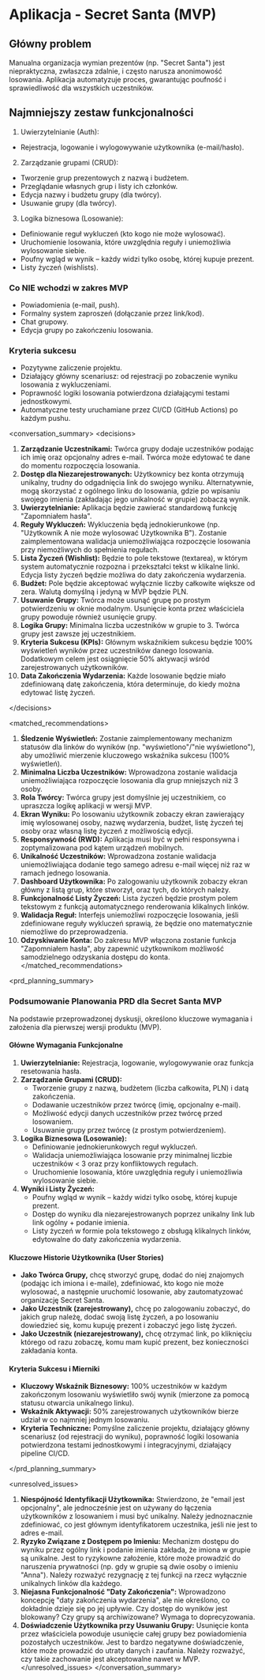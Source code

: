 # Aplikacja - Secret Santa (MVP)

## Główny problem

Manualna organizacja wymian prezentów (np. "Secret Santa") jest niepraktyczna, zwłaszcza zdalnie, i często narusza anonimowość losowania. Aplikacja automatyzuje proces, gwarantując poufność i sprawiedliwość dla wszystkich uczestników.

## Najmniejszy zestaw funkcjonalności

1. Uwierzytelnianie (Auth):

- Rejestracja, logowanie i wylogowywanie użytkownika (e-mail/hasło).

2. Zarządzanie grupami (CRUD):

- Tworzenie grup prezentowych z nazwą i budżetem.
- Przeglądanie własnych grup i listy ich członków.
- Edycja nazwy i budżetu grupy (dla twórcy).
- Usuwanie grupy (dla twórcy).

3. Logika biznesowa (Losowanie):

- Definiowanie reguł wykluczeń (kto kogo nie może wylosować).
- Uruchomienie losowania, które uwzględnia reguły i uniemożliwia wylosowanie siebie.
- Poufny wgląd w wynik – każdy widzi tylko osobę, której kupuje prezent.
- Listy życzeń (wishlists).

### Co NIE wchodzi w zakres MVP

- Powiadomienia (e-mail, push).
- Formalny system zaproszeń (dołączanie przez link/kod).
- Chat grupowy.
- Edycja grupy po zakończeniu losowania.

### Kryteria sukcesu

- Pozytywne zaliczenie projektu.
- Działający główny scenariusz: od rejestracji po zobaczenie wyniku losowania z wykluczeniami.
- Poprawność logiki losowania potwierdzona działającymi testami jednostkowymi.
- Automatyczne testy uruchamiane przez CI/CD (GitHub Actions) po każdym pushu.

\<conversation_summary\>
\<decisions\>

1.  **Zarządzanie Uczestnikami:** Twórca grupy dodaje uczestników podając ich imię oraz opcjonalny adres e-mail. Twórca może edytować te dane do momentu rozpoczęcia losowania.
2.  **Dostęp dla Niezarejestrowanych:** Użytkownicy bez konta otrzymują unikalny, trudny do odgadnięcia link do swojego wyniku. Alternatywnie, mogą skorzystać z ogólnego linku do losowania, gdzie po wpisaniu swojego imienia (zakładając jego unikalność w grupie) zobaczą wynik.
3.  **Uwierzytelnianie:** Aplikacja będzie zawierać standardową funkcję "Zapomniałem hasła".
4.  **Reguły Wykluczeń:** Wykluczenia będą jednokierunkowe (np. "Użytkownik A nie może wylosować Użytkownika B"). Zostanie zaimplementowana walidacja uniemożliwiająca rozpoczęcie losowania przy niemożliwych do spełnienia regułach.
5.  **Lista Życzeń (Wishlist):** Będzie to pole tekstowe (textarea), w którym system automatycznie rozpozna i przekształci tekst w klikalne linki. Edycja listy życzeń będzie możliwa do daty zakończenia wydarzenia.
6.  **Budżet:** Pole będzie akceptować wyłącznie liczby całkowite większe od zera. Walutą domyślną i jedyną w MVP będzie PLN.
7.  **Usuwanie Grupy:** Twórca może usunąć grupę po prostym potwierdzeniu w oknie modalnym. Usunięcie konta przez właściciela grupy powoduje również usunięcie grupy.
8.  **Logika Grupy:** Minimalna liczba uczestników w grupie to 3. Twórca grupy jest zawsze jej uczestnikiem.
9.  **Kryteria Sukcesu (KPIs):** Głównym wskaźnikiem sukcesu będzie 100% wyświetleń wyników przez uczestników danego losowania. Dodatkowym celem jest osiągnięcie 50% aktywacji wśród zarejestrowanych użytkowników.
10. **Data Zakończenia Wydarzenia:** Każde losowanie będzie miało zdefiniowaną datę zakończenia, która determinuje, do kiedy można edytować listę życzeń.

\</decisions\>

\<matched_recommendations\>

1.  **Śledzenie Wyświetleń:** Zostanie zaimplementowany mechanizm statusów dla linków do wyników (np. "wyświetlono"/"nie wyświetlono"), aby umożliwić mierzenie kluczowego wskaźnika sukcesu (100% wyświetleń).
2.  **Minimalna Liczba Uczestników:** Wprowadzona zostanie walidacja uniemożliwiająca rozpoczęcie losowania dla grup mniejszych niż 3 osoby.
3.  **Rola Twórcy:** Twórca grupy jest domyślnie jej uczestnikiem, co upraszcza logikę aplikacji w wersji MVP.
4.  **Ekran Wyniku:** Po losowaniu użytkownik zobaczy ekran zawierający imię wylosowanej osoby, nazwę wydarzenia, budżet, listę życzeń tej osoby oraz własną listę życzeń z możliwością edycji.
5.  **Responsywność (RWD):** Aplikacja musi być w pełni responsywna i zoptymalizowana pod kątem urządzeń mobilnych.
6.  **Unikalność Uczestników:** Wprowadzona zostanie walidacja uniemożliwiająca dodanie tego samego adresu e-mail więcej niż raz w ramach jednego losowania.
7.  **Dashboard Użytkownika:** Po zalogowaniu użytkownik zobaczy ekran główny z listą grup, które stworzył, oraz tych, do których należy.
8.  **Funkcjonalność Listy Życzeń:** Lista życzeń będzie prostym polem tekstowym z funkcją automatycznego renderowania klikalnych linków.
9.  **Walidacja Reguł:** Interfejs uniemożliwi rozpoczęcie losowania, jeśli zdefiniowane reguły wykluczeń sprawią, że będzie ono matematycznie niemożliwe do przeprowadzenia.
10. **Odzyskiwanie Konta:** Do zakresu MVP włączona zostanie funkcja "Zapomniałem hasła", aby zapewnić użytkownikom możliwość samodzielnego odzyskania dostępu do konta.
    \</matched_recommendations\>

\<prd_planning_summary\>

### Podsumowanie Planowania PRD dla Secret Santa MVP

Na podstawie przeprowadzonej dyskusji, określono kluczowe wymagania i założenia dla pierwszej wersji produktu (MVP).

#### Główne Wymagania Funkcjonalne

1.  **Uwierzytelnianie:** Rejestracja, logowanie, wylogowywanie oraz funkcja resetowania hasła.
2.  **Zarządzanie Grupami (CRUD):**
    - Tworzenie grupy z nazwą, budżetem (liczba całkowita, PLN) i datą zakończenia.
    - Dodawanie uczestników przez twórcę (imię, opcjonalny e-mail).
    - Możliwość edycji danych uczestników przez twórcę przed losowaniem.
    - Usuwanie grupy przez twórcę (z prostym potwierdzeniem).
3.  **Logika Biznesowa (Losowanie):**
    - Definiowanie jednokierunkowych reguł wykluczeń.
    - Walidacja uniemożliwiająca losowanie przy minimalnej liczbie uczestników \< 3 oraz przy konfliktowych regułach.
    - Uruchomienie losowania, które uwzględnia reguły i uniemożliwia wylosowanie siebie.
4.  **Wyniki i Listy Życzeń:**
    - Poufny wgląd w wynik – każdy widzi tylko osobę, której kupuje prezent.
    - Dostęp do wyniku dla niezarejestrowanych poprzez unikalny link lub link ogólny + podanie imienia.
    - Listy życzeń w formie pola tekstowego z obsługą klikalnych linków, edytowalne do daty zakończenia wydarzenia.

#### Kluczowe Historie Użytkownika (User Stories)

- **Jako Twórca Grupy,** chcę stworzyć grupę, dodać do niej znajomych (podając ich imiona i e-maile), zdefiniować, kto kogo nie może wylosować, a następnie uruchomić losowanie, aby zautomatyzować organizację Secret Santa.
- **Jako Uczestnik (zarejestrowany),** chcę po zalogowaniu zobaczyć, do jakich grup należę, dodać swoją listę życzeń, a po losowaniu dowiedzieć się, komu kupuję prezent i zobaczyć jego listę życzeń.
- **Jako Uczestnik (niezarejestrowany),** chcę otrzymać link, po kliknięciu którego od razu zobaczę, komu mam kupić prezent, bez konieczności zakładania konta.

#### Kryteria Sukcesu i Mierniki

- **Kluczowy Wskaźnik Biznesowy:** 100% uczestników w każdym zakończonym losowaniu wyświetliło swój wynik (mierzone za pomocą statusu otwarcia unikalnego linku).
- **Wskaźnik Aktywacji:** 50% zarejestrowanych użytkowników bierze udział w co najmniej jednym losowaniu.
- **Kryteria Techniczne:** Pomyślne zaliczenie projektu, działający główny scenariusz (od rejestracji do wyniku), poprawność logiki losowania potwierdzona testami jednostkowymi i integracyjnymi, działający pipeline CI/CD.

\</prd_planning_summary\>

\<unresolved_issues\>

1.  **Niespójność Identyfikacji Użytkownika:** Stwierdzono, że "email jest opcjonalny", ale jednocześnie jest on używany do łączenia użytkowników z losowaniem i musi być unikalny. Należy jednoznacznie zdefiniować, co jest głównym identyfikatorem uczestnika, jeśli nie jest to adres e-mail.
2.  **Ryzyko Związane z Dostępem po Imieniu:** Mechanizm dostępu do wyniku przez ogólny link i podanie imienia zakłada, że imiona w grupie są unikalne. Jest to ryzykowne założenie, które może prowadzić do naruszenia prywatności (np. gdy w grupie są dwie osoby o imieniu "Anna"). Należy rozważyć rezygnację z tej funkcji na rzecz wyłącznie unikalnych linków dla każdego.
3.  **Niejasna Funkcjonalność "Daty Zakończenia":** Wprowadzono koncepcję "daty zakończenia wydarzenia", ale nie określono, co dokładnie dzieje się po jej upływie. Czy dostęp do wyników jest blokowany? Czy grupy są archiwizowane? Wymaga to doprecyzowania.
4.  **Doświadczenie Użytkownika przy Usuwaniu Grupy:** Usunięcie konta przez właściciela powoduje usunięcie całej grupy bez powiadomienia pozostałych uczestników. Jest to bardzo negatywne doświadczenie, które może prowadzić do utraty danych i zaufania. Należy rozważyć, czy takie zachowanie jest akceptowalne nawet w MVP.
    \</unresolved_issues\>
    \</conversation_summary\>
